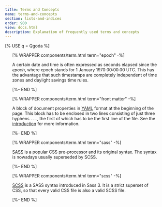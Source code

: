 ```yaml
---
title: Terms and Concepts 
name: terms-and-concepts 
section: lists-and-indices
order: 900
view: docs.html
description: Explanation of frequently used terms and concepts
---
```

<!--qgoda-no-xgettext-->
[% USE q = Qgoda %]
<ul>

[% WRAPPER components/term.html term="epoch" -%]
<!--/qgoda-no-xgettext-->
A certain date and time is often expressed as seconds elapsed since the
<em>epoch</em>, where epoch stands for 1 January 1970 00:00:00 UTC.
This has the advantage that such timestamps are completely independent
of time zones and daylight savings time rules.
<!--qgoda-no-xgettext-->
[%- END %]

[% WRAPPER components/term.html term="front matter" -%]
<!--/qgoda-no-xgettext-->
A block of document properties in <a href="http://yaml.org/">YAML</a> format at
the beginning of the page. This block has to be enclosed in two lines
consisting of just three hyphens <code>---</code>, the first of which has to be
the first line of the file.  See the
<a href="[% q.llink(name='qgoda-in-15-minutes') %]#front-matter">introduction</a>
for more information.
<!--qgoda-no-xgettext-->
[%- END %]

[% WRAPPER components/term.html term="sass" -%]
<!--/qgoda-no-xgettext-->
<a href="http://sass-lang.com/" target="_blank">SASS</a> is a popular
CSS pre-processor and its original syntax.  The syntax is nowadays
usually superseded by <q-term>SCSS</q-term>.
<!--qgoda-no-xgettext-->
[%- END %]

[% WRAPPER components/term.html term="scss" -%]
<!--/qgoda-no-xgettext-->
<a href="http://sass-lang.com/documentation/file.SCSS_FOR_SASS_USERS.html"
target="_blank">SCSS</a> is a <q-term>SASS</q-term> syntax introduced in
Sass 3.  It is a strict superset of CSS, so that every valid CSS file is
also a valid SCSS file.
<!--qgoda-no-xgettext-->
[%- END %]

</ul>
<!--/qgoda-no-xgettext-->
